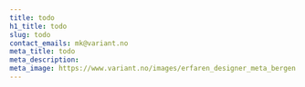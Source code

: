 ```yaml
---
title: todo
h1_title: todo
slug: todo
contact_emails: mk@variant.no
meta_title: todo
meta_description: 
meta_image: https://www.variant.no/images/erfaren_designer_meta_bergen.jpg
---
```

